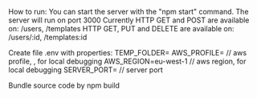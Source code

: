 How to run:
You can start the server with the "npm start" command.
The server will run on port 3000
Currently HTTP GET and POST are available on: /users, /templates
HTTP GET, PUT and DELETE are available on: /users/:id, /templates:id

Create file .env with properties:
TEMP_FOLDER=
AWS_PROFILE= // aws profile, , for local debugging
AWS_REGION=eu-west-1 // aws region, for local debugging
SERVER_PORT= // server port 


Bundle source code by npm build
